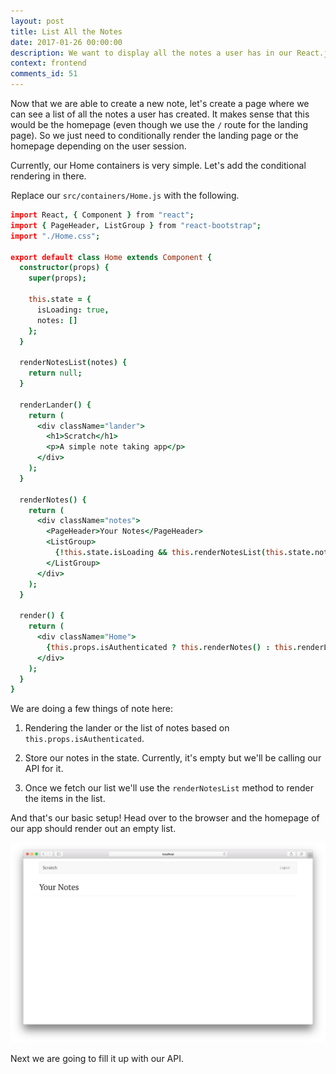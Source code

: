 ```yaml
---
layout: post
title: List All the Notes
date: 2017-01-26 00:00:00
description: We want to display all the notes a user has in our React.js app. To do this we are going to use our Home container and render a list if a user is logged in.
context: frontend
comments_id: 51
---
```


Now that we are able to create a new note, let's create a page where we can see a list of all the notes a user has created. It makes sense that this would be the homepage (even though we use the `/` route for the landing page). So we just need to conditionally render the landing page or the homepage depending on the user session.

Currently, our Home containers is very simple. Let's add the conditional rendering in there.

<img class="code-marker" src="/assets/s.png" />Replace our `src/containers/Home.js` with the following.

``` coffee
import React, { Component } from "react";
import { PageHeader, ListGroup } from "react-bootstrap";
import "./Home.css";

export default class Home extends Component {
  constructor(props) {
    super(props);

    this.state = {
      isLoading: true,
      notes: []
    };
  }

  renderNotesList(notes) {
    return null;
  }

  renderLander() {
    return (
      <div className="lander">
        <h1>Scratch</h1>
        <p>A simple note taking app</p>
      </div>
    );
  }

  renderNotes() {
    return (
      <div className="notes">
        <PageHeader>Your Notes</PageHeader>
        <ListGroup>
          {!this.state.isLoading && this.renderNotesList(this.state.notes)}
        </ListGroup>
      </div>
    );
  }

  render() {
    return (
      <div className="Home">
        {this.props.isAuthenticated ? this.renderNotes() : this.renderLander()}
      </div>
    );
  }
}
```

We are doing a few things of note here:

1. Rendering the lander or the list of notes based on `this.props.isAuthenticated`.

2. Store our notes in the state. Currently, it's empty but we'll be calling our API for it.

3. Once we fetch our list we'll use the `renderNotesList` method to render the items in the list.

And that's our basic setup! Head over to the browser and the homepage of our app should render out an empty list.

![Empty homepage loaded screenshot](/assets/empty-homepage-loaded.png)

Next we are going to fill it up with our API.
